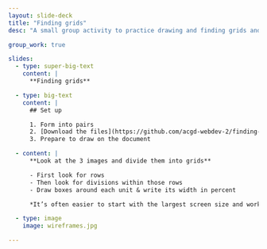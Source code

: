 ```yaml
---
layout: slide-deck
title: "Finding grids"
desc: "A small group activity to practice drawing and finding grids and units on a responsive webpage."

group_work: true

slides:
  - type: super-big-text
    content: |
      **Finding grids**

  - type: big-text
    content: |
      ## Set up

      1. Form into pairs
      2. [Download the files](https://github.com/acgd-webdev-2/finding-grids/archive/gh-pages.zip)
      3. Prepare to draw on the document

  - content: |
      **Look at the 3 images and divide them into grids**

      - First look for rows
      - Then look for divisions within those rows
      - Draw boxes around each unit & write its width in percent

      *It’s often easier to start with the largest screen size and work backwards*

  - type: image
    image: wireframes.jpg

---
```

